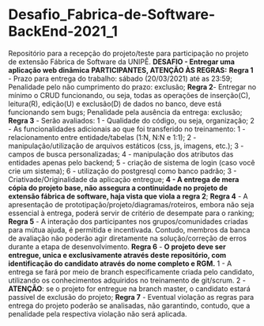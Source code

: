 # Desafio_Fabrica-de-Software-BackEnd-2021_1

Repositório para a recepção do projeto/teste para participação no projeto de extensão Fábrica de Software da UNIPÊ.
**DESAFIO - Entregar uma aplicação web dinâmica**
**PARTICIPANTES, ATENÇÃO ÀS REGRAS:**
**Regra 1** - Prazo para entrega do trabalho: sábado (20/03/2021) até as 23:59;
    Penalidade pelo não cumprimento do prazo: exclusão;
**Regra 2**- Entregar no mínimo o CRUD funcionando, ou seja, todas as operações de inserção(C), leitura(R), edição(U) e exclusão(D) de dados no banco, deve está funcionando sem bugs;
    Penalidade pela ausência da entrega: exclusão;
**Regra 3** - Serão avaliados:
    1 - Qualidade do código, ou seja, organização;
    2 - As funcionalidades adicionais ao que foi transferido no treinamento:
        1 - relacionamento entre entidade/tabelas (1:N, N:N e 1:1);
        2 - manipulação/utilização de arquivos estáticos (css, js, imagens, etc.);
        3 - campos de busca personalizadas;
        4 - manipulação dos atributos das entidades apenas pelo backend;
        5 - criação de sistema de login (caso você crie um sistema);
        6 - utilização do postgresql como banco padrão; 
    3 - Criativade/Originalidade da aplicação entregue;
    **4 - A entrega de mera cópia do projeto base, não assegura a continuidade no projeto de extensão fábrica de software, haja vista que viola a regra 2**;
**Regra 4** - A apresentação de prototipação/projeto/diagramas/roteiros, embora não seja essencial à entrega, poderá servir de critério de desempate para o ranking;
**Regra 5** - A interação dos participantes nos grupos/comunidades criadas para mútua ajuda, é permitida e incentivada. Contudo, membros da banca de avaliação não poderão agir diretamente na solução/correção de erros durante a etapa de desenvolvimento.
**Regra 6** - **O projeto deve ser entregue, unica e exclusivamente através deste repositório, com identificação do candidato através do nome completo e RGM.**
    1 - A entrega se fará por meio de branch especificamente criada pelo candidato, utilizando os conhecimentos adquiridos no treinamento de git/scrum.
    2 - **ATENÇÃO**: se o projeto for entregue na branch master, o candidato estará passível de exclusão do projeto;
**Regra 7** - Eventual violação as regras para entrega do projeto poderão se analisadas, não garantindo, contudo, que a penalidade pela respectiva violação não será aplicada.
